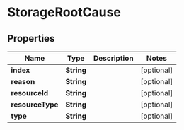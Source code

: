 
# StorageRootCause

## Properties
Name | Type | Description | Notes
------------ | ------------- | ------------- | -------------
**index** | **String** |  |  [optional]
**reason** | **String** |  |  [optional]
**resourceId** | **String** |  |  [optional]
**resourceType** | **String** |  |  [optional]
**type** | **String** |  |  [optional]



